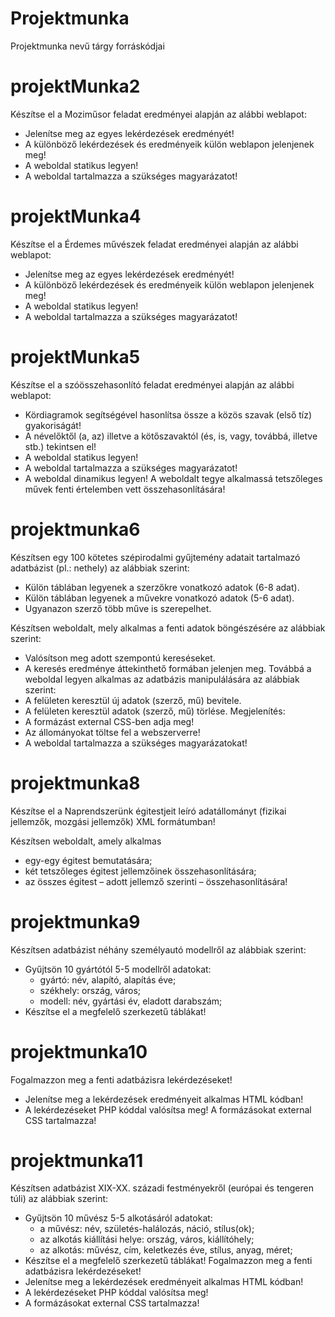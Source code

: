 # Projektmunka
Projektmunka nevű tárgy forráskódjai

# projektMunka2
Készítse el a Moziműsor  feladat eredményei alapján az alábbi weblapot:
* Jelenítse meg az egyes lekérdezések eredményét!
* A különböző lekérdezések és eredményeik külön weblapon jelenjenek meg!
* A weboldal statikus legyen!
* A weboldal tartalmazza a szükséges magyarázatot!

# projektMunka4
Készítse el a Érdemes művészek  feladat eredményei alapján az alábbi weblapot:
* Jelenítse meg az egyes lekérdezések eredményét!
* A különböző lekérdezések és eredményeik külön weblapon jelenjenek meg!
* A weboldal statikus legyen!
* A weboldal tartalmazza a szükséges magyarázatot!

# projektMunka5
Készítse el a szóösszehasonlító feladat eredményei alapján az alábbi weblapot:
* Kördiagramok segítségével hasonlítsa össze a közös szavak (első tíz) gyakoriságát!
* A névelőktől (a, az) illetve a kötőszavaktól (és, is, vagy, továbbá, illetve stb.) tekintsen el!
* A weboldal statikus legyen!
* A weboldal tartalmazza a szükséges magyarázatot!
* A weboldal dinamikus legyen!
 A weboldalt tegye alkalmassá tetszőleges művek fenti értelemben vett összehasonlítására!

# projektmunka6
Készítsen egy 100 kötetes szépirodalmi gyűjtemény adatait tartalmazó adatbázist (pl.: nethely) az
alábbiak szerint:
* Külön táblában legyenek a szerzőkre vonatkozó adatok (6-8 adat).
* Külön táblában legyenek a művekre vonatkozó adatok (5-6 adat).
* Ugyanazon szerző több műve is szerepelhet.

Készítsen weboldalt, mely alkalmas a fenti adatok böngészésére az alábbiak szerint:
* Valósítson meg adott szempontú kereséseket.
* A keresés eredménye áttekinthető formában jelenjen meg.
Továbbá a weboldal legyen alkalmas az adatbázis manipulálására az alábbiak szerint:
* A felületen keresztül új adatok (szerző, mű) bevitele.
* A felületen keresztül adatok (szerző, mű) törlése.
Megjelenítés:
* A formázást external CSS-ben adja meg!
* Az állományokat töltse fel a webszerverre!
* A weboldal tartalmazza a szükséges magyarázatokat!

# projektmunka8
Készítse el a Naprendszerünk égitestjeit leíró adatállományt (fizikai jellemzők, mozgási jellemzők)
XML formátumban!

Készítsen weboldalt, amely alkalmas
* egy-egy égitest bemutatására;
* két tetszőleges égitest jellemzőinek összehasonlítására;
* az összes égitest – adott jellemző szerinti – összehasonlítására!

# projektmunka9
Készítsen adatbázist néhány személyautó modellről az alábbiak szerint:
* Gyűjtsön 10 gyártótól 5-5 modellről adatokat:
    - gyártó: név, alapító, alapítás éve;
    - székhely: ország, város;
    - modell: név, gyártási év, eladott darabszám;
* Készítse el a megfelelő szerkezetű táblákat!

# projektmunka10
Fogalmazzon meg a fenti adatbázisra lekérdezéseket!
* Jelenítse meg a lekérdezések eredményeit alkalmas HTML kódban!
* A lekérdezéseket PHP kóddal valósítsa meg!
 A formázásokat external CSS tartalmazza!

# projektmunka11
Készítsen adatbázist XIX-XX. századi festményekről (európai és tengeren túli) az alábbiak szerint:
* Gyűjtsön 10 művész 5-5 alkotásáról adatokat:
    - a művész: név, születés-halálozás, náció, stílus(ok);
    - az alkotás kiállítási helye: ország, város, kiállítóhely;
    - az alkotás: művész, cím, keletkezés éve, stílus, anyag, méret;
* Készítse el a megfelelő szerkezetű táblákat!
Fogalmazzon meg a fenti adatbázisra lekérdezéseket!
* Jelenítse meg a lekérdezések eredményeit alkalmas HTML kódban!
* A lekérdezéseket PHP kóddal valósítsa meg!
* A formázásokat external CSS tartalmazza!